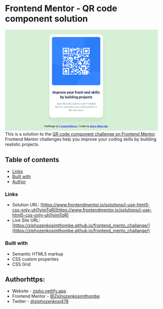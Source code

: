 # Frontend Mentor - QR code component solution
![](Screenshot.png)
This is a solution to the [QR code component challenge on Frontend Mentor](https://www.frontendmentor.io/challenges/qr-code-component-iux_sIO_H). Frontend Mentor challenges help you improve your coding skills by building realistic projects. 

## Table of contents
  - [Links](#links)
  - [Built with](#built-with)
  - [Author](#author)


### Links

- Solution URL: [https://www.frontendmentor.io/solutions/i-use-html5-css-only-uhI1yimTqR](https://www.frontendmentor.io/solutions/i-use-html5-css-only-uhI1yimTqR)
- Live Site URL: [https://ziphozenkosimthombe.github.io/frontend_mento_challange/](https://ziphozenkosimthombe.github.io/frontend_mento_challange/)


### Built with

- Semantic HTML5 markup
- CSS custom properties
- CSS Grid


## Authorhttps:


- Website - [zipho.netlify.app](https://zipho.netlify.app/)
- Frontend Mentor - [@Ziphozenkosimthombe](https://www.frontendmentor.io/profile/Ziphozenkosimthombe)
- Twitter - [@ziphozenkosi478](https://www.twitter.com/ziphozenkosi478)

